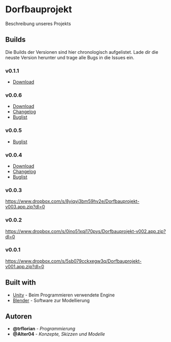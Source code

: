 # Dorfbauprojekt
Beschreibung unseres Projekts

## Builds
Die Builds der Versionen sind hier chronologisch aufgelistet. Lade dir die neuste Version herunter und trage alle Bugs in die Issues ein.
### v0.1.1
- [Download](https://www.dropbox.com/s/5f3hpu4e12dez7j/Dorfbauprojekt-v0.1.1.app.zip?dl=0)
### v0.0.6
- [Download](https://www.dropbox.com/s/87dug3eh21dr8cz/Dorfbauprojekt-v006.app.zip?dl=0)
- [Changelog](https://github.com/flokicker/dorfbauprojekt/blob/master/Spiel/v0.0.6/changelog.txt)
- [Buglist](https://github.com/flokicker/dorfbauprojekt/blob/master/Spiel/v0.0.6/buglist.txt)
### v0.0.5
- [Buglist](https://github.com/flokicker/dorfbauprojekt/blob/master/Spiel/v0.0.5/changelog.txt)
### v0.0.4
- [Download](https://www.dropbox.com/s/32p2qumeobh8z8u/Dorfbauprojekt-v004.app.zip?dl=0)
- [Changelog](https://github.com/flokicker/dorfbauprojekt/blob/master/Spiel/v0.0.4/changelog.txt)
- [Buglist](https://github.com/flokicker/dorfbauprojekt/blob/master/Spiel/v0.0.4/buglist.txt)
### v0.0.3
https://www.dropbox.com/s/8yiqyj3bm59hv2e/Dorfbauprojekt-v003.app.zip?dl=0
### v0.0.2
https://www.dropbox.com/s/0ino51xqj170pys/Dorfbauprojekt-v002.app.zip?dl=0
### v0.0.1
https://www.dropbox.com/s/5sb079cckxegw3q/Dorfbauprojekt-v001.app.zip?dl=0

## Built with
* [Unity](https://unity3d.com/de) - Beim Programmieren verwendete Engine
* [Blender](https://www.blender.org/) - Software zur Modellierung

## Autoren
* **@trflorian** - *Programmierung*
* **@Alter04** - *Konzepte, Skizzen und Modelle*
